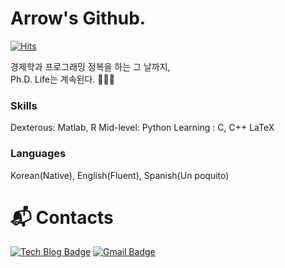 # Arrow's Github.

[![Hits](https://hits.seeyoufarm.com/api/count/incr/badge.svg?url=https%3A%2F%2Fgithub.com%2Farrow-economist&count_bg=%2388B7E1&title_bg=%23555555&icon=&icon_color=%23E7E7E7&title=hits&edge_flat=true)](https://hits.seeyoufarm.com)

경제학과 프로그래밍 정복을 하는 그 날까지,  
Ph.D. Life는 계속된다. 👨🏼‍💻

### Skills
Dexterous: Matlab, R
Mid-level: Python
Learning : C, C++
LaTeX

### Languages
Korean(Native), English(Fluent), Spanish(Un poquito)

# :mailbox_with_mail: Contacts
[![Tech Blog Badge](http://img.shields.io/badge/-Tech%20blog-black?style=flat-square&logo=github&link=https://kennetharrow.tistory.com/)](https://arrow-economist.github.io)
[![Gmail Badge](https://img.shields.io/badge/Gmail-d14836?style=flat-square&logo=Gmail&logoColor=white&link=mailto:arrow.economist@gmail.com)](mailto:arrow.economist@gmail.com)

<!--
**arrow-economist/arrow-economist** is a ✨ _special_ ✨ repository because its `README.md` (this file) appears on your GitHub profile.

Here are some ideas to get you started:

- 🔭 I’m currently working on ...
- 🌱 I’m currently learning ...
- 👯 I’m looking to collaborate on ...
- 🤔 I’m looking for help with ...
- 💬 Ask me about ...
- 📫 How to reach me: ...
- 😄 Pronouns: ...
- ⚡ Fun fact: ...
-->
